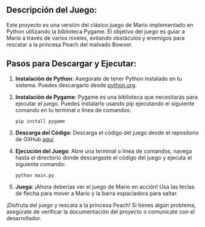 ## Descripción del Juego:

Este proyecto es una versión del clásico juego de Mario implementado en Python utilizando la biblioteca Pygame. El objetivo del juego es guiar a Mario a través de varios niveles, evitando obstáculos y enemigos para rescatar a la princesa Peach del malvado Bowser.

## Pasos para Descargar y Ejecutar:

1. **Instalación de Python**: Asegúrate de tener Python instalado en tu sistema. Puedes descargarlo desde [python.org](https://www.python.org/downloads/).

2. **Instalación de Pygame**: Pygame es una biblioteca que necesitarás para ejecutar el juego. Puedes instalarlo usando pip ejecutando el siguiente comando en tu terminal o línea de comandos:
   ```
   pip install pygame
   ```

3. **Descarga del Código**: Descarga el código del juego desde el repositorio de GitHub [aquí]([link-al-repositorio](https://github.com/Pepejsc/Pygame-MarioGame.git)).

4. **Ejecución del Juego**: Abre una terminal o línea de comandos, navega hasta el directorio donde descargaste el código del juego y ejecuta el siguiente comando:
   ```
   python main.py
   ```

5. **Juega**: ¡Ahora deberías ver el juego de Mario en acción! Usa las teclas de flecha para mover a Mario y la barra espaciadora para saltar.

¡Disfruta del juego y rescata a la princesa Peach! Si tienes algún problema, asegúrate de verificar la documentación del proyecto o comunícate con el desarrollador.
